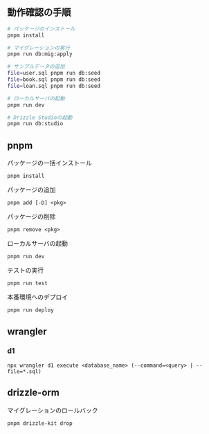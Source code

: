 ## 動作確認の手順

```bash
# パッケージのインストール
pnpm install

# マイグレーションの実行
pnpm run db:mig:apply

# サンプルデータの追加
file=user.sql pnpm run db:seed
file=book.sql pnpm run db:seed
file=loan.sql pnpm run db:seed

# ローカルサーバの起動
pnpm run dev

# Drizzle Studioの起動
pnpm run db:studio
```

## pnpm

パッケージの一括インストール

```
pnpm install
```

パッケージの追加

```
pnpm add [-D] <pkg>
```

パッケージの削除

```
pnpm remove <pkg>
```

ローカルサーバの起動

```
pnpm run dev
```

テストの実行

```
pnpm run test
```

本番環境へのデプロイ

```
pnpm run deploy
```

## wrangler

### d1

```
npx wrangler d1 execute <database_name> (--command=<query> | --file=*.sql)
```

## drizzle-orm

マイグレーションのロールバック

```
pnpm drizzle-kit drop
```

